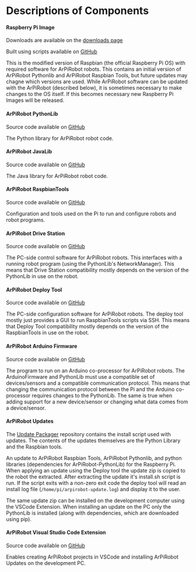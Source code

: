 # Descriptions of Components

#### **Raspberry Pi Image**
Downloads are available on the [downloads page](../downloads/latest.md)

Built using scripts available on [GitHub](https://github.com/MB3hel/ArPiRobot-ImageScripts)

This is the modified version of Raspbian (the official Raspberry Pi OS) with required software for ArPiRobot robots. This contains an initial version of ArPiRobot Pythonlib and ArPiRobot Raspbian Tools, but future updates may chagne which versions are used. While ArPiRobot software can be updated with the ArPiRobot (described below), it is sometimes necessary to make changes to the OS itself. If this becomes necessary new Raspberry Pi Images will be released.

#### **ArPiRobot PythonLib**
Source code available on [GitHub](https://github.com/MB3hel/ArPiRobot-PythonLib)

The Python library for ArPiRobot robot code.

#### **ArPiRobot JavaLib**
Source code available on [GitHub](https://github.com/MB3hel/ArPiRobot-JavaLib)

The Java library for ArPiRobot robot code.

#### **ArPiRobot RaspbianTools**
Source code available on [GitHub](https://github.com/MB3hel/ArPiRobot-RaspbianTools)

Configuration and tools used on the Pi to run and configure robots and robot programs.


#### **ArPiRobot Drive Station**
Source code available on [GitHub](https://github.com/MB3hel/ArPiRobot-DriveStation)

The PC-side control software for ArPiRobot robots. This interfaces with a running robot program (using the PythonLib's NetworkManager). This means that Drive Station compatibility mostly depends on the version of the PythonLib in use on the robot.


#### **ArPiRobot Deploy Tool**
Source code available on [GitHub](https://github.com/MB3hel/ArPiRobot-DeployTool)

The PC-side configuration software for ArPiRobot robots. The deploy tool mostly just provides a GUI to run RaspbianTools scripts via SSH. This means that Deploy Tool compatibility mostly depends on the version of the RaspbianTools in use on the robot.


#### **ArPiRobot Arduino Firmware**
Source code available on [GitHub](https://github.com/MB3hel/ArPiRobot-ArduinoFirmware)

The program to run on an Arduino co-processor for ArPiRobot robots. The ArduinoFirmware and PythonLib must use a compatible set of devices/sensors and a compatible communication protocol. This means that changing the communication protocol between the Pi and the Arduino co-processor requires changes to the PythonLib. The same is true when adding support for a new device/sensor or changing what data comes from a device/sensor.

#### **ArPiRobot Updates**
The [Update Packager](https://github.com/MB3hel/ArPiRobot-UpdatePackager) repository contains the install script used with updates. The contents of the updates themselves are the Python Library and the Raspbian tools.

An update to ArPiRobot Raspbian Tools, ArPiRobot Pythonlib, and python libraries (dependencies for ArPiRobot-PythonLib) for the Raspberry Pi. When applying an update using the Deploy tool the update zip is copied to the robot the extracted. After extracting the update it's install.sh script is run. If the script exits with a non-zero exit code the deploy tool will read an install log file (`/home/pi/arpirobot-update.log`) and display it to the user.

The same update zip can be installed on the development computer using the VSCode Extension. When installing an update on the PC only the PythonLib is installed (along with dependencies, which are downloaded using pip).

#### **ArPiRobot Visual Studio Code Extension**

Source code available on [GitHub](https://github.com/MB3hel/ArPiRobot-VSCodeExtension)

Enables creating ArPiRobot projects in VSCode and installing ArPiRobot Updates on the development PC.
